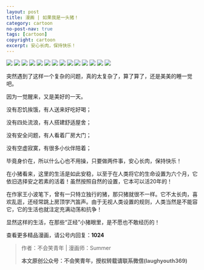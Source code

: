 ```yaml
---
layout: post
title: 漫画 | 如果我是一头猪！
category: cartoon
no-post-nav: true
tags: [cartoon]
copyright: cartoon
excerpt: 安心长肉，保持快乐！
---
```



![](http://favorites.ren/assets/images/2020/cartoon/zhu/zhu01.jpeg)
![](http://favorites.ren/assets/images/2020/cartoon/zhu/zhu02.jpeg)
![](http://favorites.ren/assets/images/2020/cartoon/zhu/zhu03.jpeg)
![](http://favorites.ren/assets/images/2020/cartoon/zhu/zhu04.jpeg)
![](http://favorites.ren/assets/images/2020/cartoon/zhu/zhu05.jpeg)
![](http://favorites.ren/assets/images/2020/cartoon/zhu/zhu06.jpeg)
![](http://favorites.ren/assets/images/2020/cartoon/zhu/zhu07.jpeg)
![](http://favorites.ren/assets/images/2020/cartoon/zhu/zhu08.jpeg)
![](http://favorites.ren/assets/images/2020/cartoon/zhu/zhu09.jpeg)
![](http://favorites.ren/assets/images/2020/cartoon/zhu/zhu10.jpeg)
![](http://favorites.ren/assets/images/2020/cartoon/zhu/zhu11.jpeg)
![](http://favorites.ren/assets/images/2020/cartoon/zhu/zhu12.jpeg)
![](http://favorites.ren/assets/images/2020/cartoon/zhu/zhu13.jpeg)
![](http://favorites.ren/assets/images/2020/cartoon/zhu/zhu14.jpeg)

突然遇到了这样一个复杂的问题，真的太复杂了，算了算了，还是美美的睡一觉吧。
 
因为一觉醒来，又是美好的一天。
 
没有忍饥挨饿，有人送来好吃好喝；
 
没有四处流浪，有人搭建舒适屋舍；
 
没有安全问题，有人看着厂房大门；
 
没有空虚寂寞，有很多小伙伴陪着；
 
毕竟身价在，所以什么心也不用操，只要做两件事，安心长肉，保持快乐！
 
在小猪看来，这里的生活是如此安稳，以至于在人类将它的生命设置为六个月，它依旧选择安之若素的活着！虽然按照自然的设置，它本可以活20年的！
 
在作家王小波笔下，曾有一只特立独行的猪，那只猪就很不一样。它不太长肉，喜欢乱逛，还经常跳上房顶学汽笛声。由于无视人类设置的规则，人类当然是不能容它，它的生活也就注定充满动荡和抗争！
 
显然这样的生活，在那些“正经”小猪眼里，是不愿也不敢经历的！

查看更多精品漫画，请公号内回复：**1024**


>作者：不会笑青年 | 漫画师：Summer
>
>**本文原创公众号：不会笑青年，授权转载请联系微信(laughyouth369)**